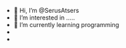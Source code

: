 - 👋 Hi, I’m @SerusAtsers      
- 👀 I’m interested in .....
- 🌱 I’m currently learning programming
- 
- 

<!---
SerusSresta/SerusSresta is a ✨ special ✨ repository because its `README.md` (this file) appears on your GitHub profile.
You can click the Preview link to take a look at your changes.
--->
